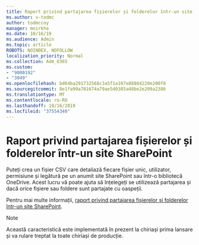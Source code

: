 ```yaml
---
title: Raport privind partajarea fișierelor și folderelor într-un site SharePoint
ms.author: v-todmc
author: todmccoy
manager: mnirkhe
ms.date: 10/16/19
ms.audience: Admin
ms.topic: article
ROBOTS: NOINDEX, NOFOLLOW
localization_priority: Normal
ms.collection: Adm_O365
ms.custom:
- "9000192"
- "3049"
ms.openlocfilehash: bd64ba291732568c3a5f1a107e88884220e200f8
ms.sourcegitcommit: 8e1fa99a781674a79ae5d0385a48be2e209a2386
ms.translationtype: MT
ms.contentlocale: ro-RO
ms.lasthandoff: 10/16/2019
ms.locfileid: "37554340"
---
```

# <a name="report-on-file-and-folder-sharing-in-a-sharepoint-site"></a>Raport privind partajarea fișierelor și folderelor într-un site SharePoint

Puteți crea un fișier CSV care detaliază fiecare fișier unic, utilizator, permisiune și legătură pe un anumit site SharePoint sau într-o bibliotecă OneDrive. Acest lucru vă poate ajuta să înțelegeți se utilizează partajarea și dacă orice fișiere sau foldere sunt partajate cu oaspeții.

Pentru mai multe informații, [raport privind partajarea fișierelor și folderelor într-un site SharePoint](https://docs.microsoft.com/en-us/sharepoint/sharing-reports).

> [!NOTE]
> Această caracteristică este implementată în prezent la chiriași prima lansare și va rulare treptat la toate chiriași de producție.